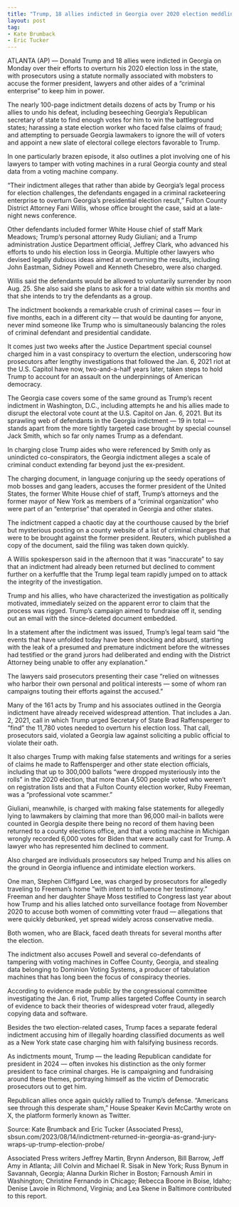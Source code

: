 ```yaml
---
title: "Trump, 18 allies indicted in Georgia over 2020 election meddling, the 4th criminal case against him"
layout: post
tag:
- Kate Brumback
- Eric Tucker
---
```


ATLANTA (AP) — Donald Trump and 18 allies were indicted in Georgia on Monday over their efforts to overturn his 2020 election loss in the state, with prosecutors using a statute normally associated with mobsters to accuse the former president, lawyers and other aides of a “criminal enterprise” to keep him in power.

The nearly 100-page indictment details dozens of acts by Trump or his allies to undo his defeat, including beseeching Georgia’s Republican secretary of state to find enough votes for him to win the battleground states; harassing a state election worker who faced false claims of fraud; and attempting to persuade Georgia lawmakers to ignore the will of voters and appoint a new slate of electoral college electors favorable to Trump.

In one particularly brazen episode, it also outlines a plot involving one of his lawyers to tamper with voting machines in a rural Georgia county and steal data from a voting machine company.

“Their indictment alleges that rather than abide by Georgia’s legal process for election challenges, the defendants engaged in a criminal racketeering enterprise to overturn Georgia’s presidential election result,” Fulton County District Attorney Fani Willis, whose office brought the case, said at a late-night news conference.

Other defendants included former White House chief of staff Mark Meadows; Trump’s personal attorney Rudy Giuliani; and a Trump administration Justice Department official, Jeffrey Clark, who advanced his efforts to undo his election loss in Georgia. Multiple other lawyers who devised legally dubious ideas aimed at overturning the results, including John Eastman, Sidney Powell and Kenneth Chesebro, were also charged.

Willis said the defendants would be allowed to voluntarily surrender by noon Aug. 25. She also said she plans to ask for a trial date within six months and that she intends to try the defendants as a group.

The indictment bookends a remarkable crush of criminal cases — four in five months, each in a different city — that would be daunting for anyone, never mind someone like Trump who is simultaneously balancing the roles of criminal defendant and presidential candidate.

It comes just two weeks after the Justice Department special counsel charged him in a vast conspiracy to overturn the election, underscoring how prosecutors after lengthy investigations that followed the Jan. 6, 2021 riot at the U.S. Capitol have now, two-and-a-half years later, taken steps to hold Trump to account for an assault on the underpinnings of American democracy.

The Georgia case covers some of the same ground as Trump’s recent indictment in Washington, D.C., including attempts he and his allies made to disrupt the electoral vote count at the U.S. Capitol on Jan. 6, 2021. But its sprawling web of defendants in the Georgia indictment — 19 in total — stands apart from the more tightly targeted case brought by special counsel Jack Smith, which so far only names Trump as a defendant.

In charging close Trump aides who were referenced by Smith only as unindicted co-conspirators, the Georgia indictment alleges a scale of criminal conduct extending far beyond just the ex-president.

The charging document, in language conjuring up the seedy operations of mob bosses and gang leaders, accuses the former president of the United States, the former White House chief of staff, Trump’s attorneys and the former mayor of New York as members of a “criminal organization” who were part of an “enterprise” that operated in Georgia and other states.

The indictment capped a chaotic day at the courthouse caused by the brief but mysterious posting on a county website of a list of criminal charges that were to be brought against the former president. Reuters, which published a copy of the document, said the filing was taken down quickly.

A Willis spokesperson said in the afternoon that it was “inaccurate” to say that an indictment had already been returned but declined to comment further on a kerfuffle that the Trump legal team rapidly jumped on to attack the integrity of the investigation.

Trump and his allies, who have characterized the investigation as politically motivated, immediately seized on the apparent error to claim that the process was rigged. Trump’s campaign aimed to fundraise off it, sending out an email with the since-deleted document embedded.

In a statement after the indictment was issued, Trump’s legal team said “the events that have unfolded today have been shocking and absurd, starting with the leak of a presumed and premature indictment before the witnesses had testified or the grand jurors had deliberated and ending with the District Attorney being unable to offer any explanation.”

The lawyers said prosecutors presenting their case “relied on witnesses who harbor their own personal and political interests — some of whom ran campaigns touting their efforts against the accused.”

Many of the 161 acts by Trump and his associates outlined in the Georgia indictment have already received widespread attention. That includes a Jan. 2, 2021, call in which Trump urged Secretary of State Brad Raffensperger to “find” the 11,780 votes needed to overturn his election loss. That call, prosecutors said, violated a Georgia law against soliciting a public official to violate their oath.

It also charges Trump with making false statements and writings for a series of claims he made to Raffensperger and other state election officials, including that up to 300,000 ballots “were dropped mysteriously into the rolls” in the 2020 election, that more than 4,500 people voted who weren’t on registration lists and that a Fulton County election worker, Ruby Freeman, was a “professional vote scammer.”

Giuliani, meanwhile, is charged with making false statements for allegedly lying to lawmakers by claiming that more than 96,000 mail-in ballots were counted in Georgia despite there being no record of them having been returned to a county elections office, and that a voting machine in Michigan wrongly recorded 6,000 votes for Biden that were actually cast for Trump. A lawyer who has represented him declined to comment.

Also charged are individuals prosecutors say helped Trump and his allies on the ground in Georgia influence and intimidate election workers.

One man, Stephen Cliffgard Lee, was charged by prosecutors for allegedly traveling to Freeman’s home “with intent to influence her testimony.” Freeman and her daughter Shaye Moss testified to Congress last year about how Trump and his allies latched onto surveillance footage from November 2020 to accuse both women of committing voter fraud — allegations that were quickly debunked, yet spread widely across conservative media.

Both women, who are Black, faced death threats for several months after the election.

The indictment also accuses Powell and several co-defendants of tampering with voting machines in Coffee County, Georgia, and stealing data belonging to Dominion Voting Systems, a producer of tabulation machines that has long been the focus of conspiracy theories.

According to evidence made public by the congressional committee investigating the Jan. 6 riot, Trump allies targeted Coffee County in search of evidence to back their theories of widespread voter fraud, allegedly copying data and software.

Besides the two election-related cases, Trump faces a separate federal indictment accusing him of illegally hoarding classified documents as well as a New York state case charging him with falsifying business records.

As indictments mount, Trump — the leading Republican candidate for president in 2024 — often invokes his distinction as the only former president to face criminal charges. He is campaigning and fundraising around these themes, portraying himself as the victim of Democratic prosecutors out to get him.

Republican allies once again quickly rallied to Trump’s defense. “Americans see through this desperate sham,” House Speaker Kevin McCarthy wrote on X, the platform formerly known as Twitter.

Source: Kate Brumback and Eric Tucker (Associated Press), sbsun.com/2023/08/14/indictment-returned-in-georgia-as-grand-jury-wraps-up-trump-election-probe/

Associated Press writers Jeffrey Martin, Brynn Anderson, Bill Barrow, Jeff Amy in Atlanta; Jill Colvin and Michael R. Sisak in New York; Russ Bynum in Savannah, Georgia; Alanna Durkin Richer in Boston; Farnoush Amiri in Washington; Christine Fernando in Chicago; Rebecca Boone in Boise, Idaho; Denise Lavoie in Richmond, Virginia; and Lea Skene in Baltimore contributed to this report.
